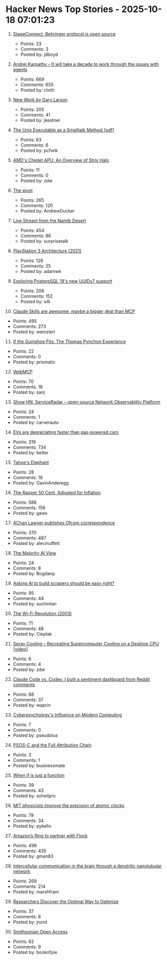 # Hacker News Top Stories - 2025-10-18 07:01:23

1. [StageConnect: Behringer protocol is open source](https://github.com/OpenMixerProject/StageConnect)
   - Points: 33
   - Comments: 3
   - Posted by: jdboyd

2. [Andrej Karpathy – It will take a decade to work through the issues with agents](https://www.dwarkesh.com/p/andrej-karpathy)
   - Points: 669
   - Comments: 655
   - Posted by: ctoth

3. [New Work by Gary Larson](https://www.thefarside.com/new-stuff)
   - Points: 205
   - Comments: 41
   - Posted by: jkestner

4. [The Unix Executable as a Smalltalk Method [pdf]](https://programmingmadecomplicated.wordpress.com/wp-content/uploads/2025/10/onward25-jakubovic.pdf)
   - Points: 63
   - Comments: 6
   - Posted by: pcfwik

5. [AMD's Chiplet APU: An Overview of Strix Halo](https://chipsandcheese.com/p/amds-chiplet-apu-an-overview-of-strix)
   - Points: 11
   - Comments: 0
   - Posted by: zdw

6. [The pivot](https://www.antipope.org/charlie/blog-static/2025/10/the-pivot-1.html)
   - Points: 265
   - Comments: 120
   - Posted by: AndrewDucker

7. [Live Stream from the Namib Desert](https://bookofjoe2.blogspot.com/2025/10/live-stream-from-namib-desert.html)
   - Points: 454
   - Comments: 86
   - Posted by: surprisetalk

8. [PlayStation 3 Architecture (2021)](https://www.copetti.org/writings/consoles/playstation-3)
   - Points: 126
   - Comments: 25
   - Posted by: adamwk

9. [Exploring PostgreSQL 18's new UUIDv7 support](https://aiven.io/blog/exploring-postgresql-18-new-uuidv7-support)
   - Points: 206
   - Comments: 152
   - Posted by: s4i

10. [Claude Skills are awesome, maybe a bigger deal than MCP](https://simonwillison.net/2025/Oct/16/claude-skills/)
   - Points: 495
   - Comments: 273
   - Posted by: weinzierl

11. [If the Gumshoe Fits: The Thomas Pynchon Experience](https://www.bookforum.com/print/3202/if-the-gumshoe-fits-62416)
   - Points: 22
   - Comments: 0
   - Posted by: prismatic

12. [WebMCP](https://github.com/jasonjmcghee/WebMCP)
   - Points: 70
   - Comments: 18
   - Posted by: sanj

13. [Show HN: ServiceRadar – open-source Network Observability Platform](https://github.com/carverauto/serviceradar)
   - Points: 24
   - Comments: 1
   - Posted by: carverauto

14. [EVs are depreciating faster than gas-powered cars](https://restofworld.org/2025/ev-depreciation-blusmart-collapse/)
   - Points: 319
   - Comments: 734
   - Posted by: belter

15. [Tahoe's Elephant](https://eclecticlight.co/2025/10/12/last-week-on-my-mac-tahoes-elephant/)
   - Points: 28
   - Comments: 18
   - Posted by: GavinAnderegg

16. [The Rapper 50 Cent, Adjusted for Inflation](https://50centadjustedforinflation.com/)
   - Points: 588
   - Comments: 156
   - Posted by: gaws

17. [4Chan Lawyer publishes Ofcom correspondence](https://alecmuffett.com/article/117792)
   - Points: 370
   - Comments: 487
   - Posted by: alecmuffett

18. [The Majority AI View](https://www.anildash.com//2025/10/17/the-majority-ai-view/)
   - Points: 24
   - Comments: 8
   - Posted by: Bogdanp

19. [Asking AI to build scrapers should be easy right?](https://www.skyvern.com/blog/asking-ai-to-build-scrapers-should-be-easy-right/)
   - Points: 95
   - Comments: 44
   - Posted by: suchintan

20. [The Wi-Fi Revolution (2003)](https://www.wired.com/2003/05/wifirevolution/)
   - Points: 71
   - Comments: 48
   - Posted by: Cieplak

21. [Spray Cooling – Recreating Supercomputer Cooling on a Desktop CPU [video]](https://www.youtube.com/watch?v=yEBSuk20gvc)
   - Points: 6
   - Comments: 4
   - Posted by: zdw

22. [Claude Code vs. Codex: I built a sentiment dashboard from Reddit comments](https://www.aiengineering.report/p/claude-code-vs-codex-sentiment-analysis-reddit)
   - Points: 88
   - Comments: 37
   - Posted by: waprin

23. [Cyberpsychology's Influence on Modern Computing](https://cacm.acm.org/research/cyberpsychologys-influence-on-modern-computing/)
   - Points: 7
   - Comments: 0
   - Posted by: pseudolus

24. [PSOS-C and the Full Attribution Chain](https://www.aivojournal.org/closing-the-loop/)
   - Points: 3
   - Comments: 1
   - Posted by: businessmate

25. [When if is just a function](https://ryelang.org/blog/posts/if-as-function-blogpost-working-on-it_ver1/)
   - Points: 39
   - Comments: 43
   - Posted by: soheilpro

26. [MIT physicists improve the precision of atomic clocks](https://news.mit.edu/2025/mit-physicists-improve-atomic-clocks-precision-1008)
   - Points: 79
   - Comments: 34
   - Posted by: pykello

27. [Amazon’s Ring to partner with Flock](https://techcrunch.com/2025/10/16/amazons-ring-to-partner-with-flock-a-network-of-ai-cameras-used-by-ice-feds-and-police/)
   - Points: 498
   - Comments: 435
   - Posted by: gman83

28. [Intercellular communication in the brain through a dendritic nanotubular network](https://www.science.org/doi/10.1126/science.adr7403)
   - Points: 269
   - Comments: 214
   - Posted by: marshfram

29. [Researchers Discover the Optimal Way to Optimize](https://www.quantamagazine.org/researchers-discover-the-optimal-way-to-optimize-20251013/)
   - Points: 37
   - Comments: 8
   - Posted by: jnord

30. [Smithsonian Open Access](https://www.si.edu/openaccess)
   - Points: 62
   - Comments: 9
   - Posted by: bookofjoe

